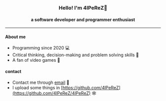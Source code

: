 <h3 align="center">Hello! I'm 4lPeReZ👋</h3>
<h4 align="center">a software developer and programmer enthusiast</h4>
<hr>

#### About me

* Programming since 2020 💻
* Critical thinking, decision-making and problem solving skills 🧠
* A fan of video games 👾

#### contact

* Contact me through [email](mailto:alvaropr05@hotmail.com) 📧
* I upload some things in [https://github.com/4lPeReZ](https://github.com/4lPeReZ/4lPeReZ) 🕸️


<!--
**4lPeReZ/4lPeReZ** is a ✨ _special_ ✨ repository because its `README.md` (this file) appears on your GitHub profile.

Here are some ideas to get you started:

- 🔭 I’m currently working on ...
- 🌱 I’m currently learning ...
- 👯 I’m looking to collaborate on ...
- 🤔 I’m looking for help with ...
- 💬 Ask me about ...
- 📫 How to reach me: ...
- 😄 Pronouns: ...
- ⚡ Fun fact: ...
-->
